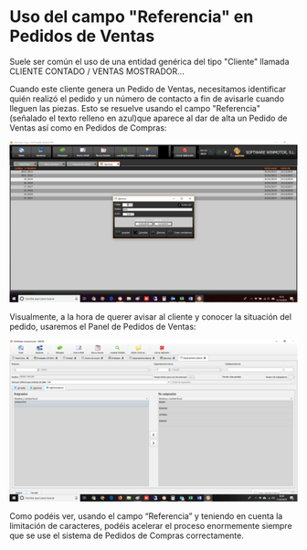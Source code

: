 # Uso del campo "Referencia" en Pedidos de Ventas

Suele ser común el uso de una entidad genérica del tipo "Cliente" llamada CLIENTE CONTADO / VENTAS MOSTRADOR... 

Cuando este cliente genera un Pedido de Ventas, necesitamos identificar quién realizó el pedido y un número de contacto a fin de avisarle cuando lleguen las piezas. Esto se resuelve usando el campo "Referencia" \(señalado el texto relleno en azul\)que aparece al dar de alta un Pedido de Ventas así como en Pedidos de Compras:

![](../../.gitbook/assets/image%20%28114%29.png)

Visualmente, a la hora de querer avisar al cliente y conocer la situación del pedido, usaremos el Panel de Pedidos de Ventas:

![](../../.gitbook/assets/image%20%28333%29.png)

Como podéis ver, usando el campo “Referencia” y teniendo en cuenta la limitación de caracteres, podéis acelerar el proceso enormemente siempre que se use el sistema de Pedidos de Compras correctamente.


